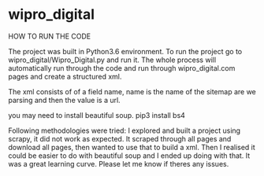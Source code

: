 # wipro_digital

HOW TO RUN THE CODE 

The project was built in Python3.6 environment. 
To run the project go to wipro_digital/Wipro_Digital.py and run it. 
The whole process will automatically run through the code and run through wipro_digital.com pages and create a structured xml.

The xml consists of of a field name, name is the name of the sitemap are we parsing and then the value is a url.

you may need to install beautiful soup. pip3 install bs4

Following methodologies were tried:
I explored and built a project using scrapy, it did not work as expected. It scraped through all pages and download all pages, then wanted to use that to build a xml. Then I realised it could be easier to do with beautiful soup and I ended up doing with that. 
It was a great learning curve.
Please let me know if theres any issues.
